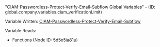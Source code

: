 "CIAM-Passwordless-Protect-Verify-Email-Subflow Global Variables" - (ID: global.company.variables.ciam_verificationLimit)

Variable Written:
[CIAM-Passwordless-Protect-Verify-Email-Subflow](../index.md#Variables)

Variable Reads:
* Functions (Node ID: [5d5o5ia81u](../nodes/5d5o5ia81u.md))
